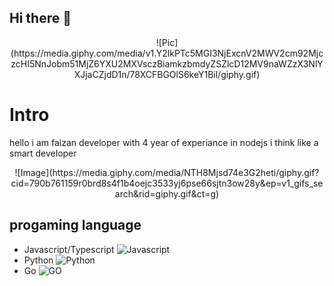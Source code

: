 ## Hi there 👋

<!--
**faizanNextgeni/faizanNextgeni** is a ✨ _special_ ✨ repository because its `README.md` (this file) appears on your GitHub profile.

Here are some ideas to get you started:

- 🔭 I’m currently working on ...
- 🌱 I’m currently learning ...
- 👯 I’m looking to collaborate on ...
- 🤔 I’m looking for help with ...
- 💬 Ask me about ...
- 📫 How to reach me: ...
- 😄 Pronouns: ...
- ⚡ Fun fact: ...
-->
<div align="center" >
  ![Pic](https://media.giphy.com/media/v1.Y2lkPTc5MGI3NjExcnV2MWV2cm92MjczcHI5NnJobm51MjZ6YXU2MXVsczBiamkzbmdyZSZlcD12MV9naWZzX3NlYXJjaCZjdD1n/78XCFBGOlS6keY1Bil/giphy.gif)
</div>

# Intro 
hello i am faizan developer with 4 year of experiance in nodejs
i think like a smart developer 
<div align="center" >
  ![Image](https://media.giphy.com/media/NTH8Mjsd74e3G2heti/giphy.gif?cid=790b761159r0brd8s4f1b4oejc3533yj6pse66sjtn3ow28y&ep=v1_gifs_search&rid=giphy.gif&ct=g)
</div>

## progaming language
- Javascript/Typescript ![Javascript](https://media.giphy.com/media/v1.Y2lkPTc5MGI3NjExZndlNW5qMmpqN3lkbWVuaTY0bndkMnE3NGR4Zjc3bDRwNDd3a25iayZlcD12MV9naWZzX3NlYXJjaCZjdD1n/SvFocn0wNMx0iv2rYz/giphy.gif)
- Python ![Python](https://media.giphy.com/media/v1.Y2lkPTc5MGI3NjExOTMweG5qNm8xbmF4eGR0YmhsbGRjMDk2enMwa3locjd0bzV6Nmh2ZSZlcD12MV9naWZzX3NlYXJjaCZjdD1n/coxQHKASG60HrHtvkt/giphy.gif)
- Go ![GO](https://media.giphy.com/media/DeqfmaWh6CQOxmbhDS/giphy.gif?cid=790b7611ruv1evrov273pr96rhnnu26zau61uls0bji3ngre&ep=v1_gifs_search&rid=giphy.gif&ct=g)
